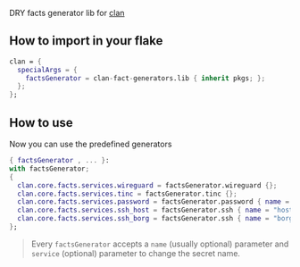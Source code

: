 DRY facts generator lib for [clan](https://clan.lol)

## How to import in your flake

```nix
clan = {
  specialArgs = {
    factsGenerator = clan-fact-generators.lib { inherit pkgs; };
  };
};
```

## How to use

Now you can use the predefined generators

```nix
{ factsGenerator , ... }:
with factsGenerator;
{
  clan.core.facts.services.wireguard = factsGenerator.wireguard {};
  clan.core.facts.services.tinc = factsGenerator.tinc {};
  clan.core.facts.services.password = factsGenerator.password { name = "palo"; };
  clan.core.facts.services.ssh_host = factsGenerator.ssh { name = "host"; };
  clan.core.facts.services.ssh_borg = factsGenerator.ssh { name = "borg"; };
};
```

> Every `factsGenerator` accepts a `name` (usually optional) parameter and `service` (optional) parameter to
> change the secret name.

